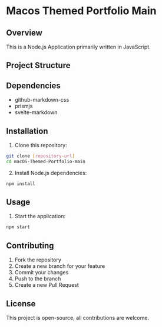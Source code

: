 # Macos Themed Portfolio Main

## Overview
This is a Node.js Application primarily written in JavaScript.

## Project Structure

## Dependencies
- github-markdown-css
- prismjs
- svelte-markdown

## Installation

1. Clone this repository:
 ```bash
 git clone [repository-url]
 cd macOS-Themed-Portfolio-main
 ```

2. Install Node.js dependencies:
 ```bash
 npm install
 ```

## Usage

1. Start the application:
 ```bash
 npm start
 ```

## Contributing

1. Fork the repository
2. Create a new branch for your feature
3. Commit your changes
4. Push to the branch
5. Create a new Pull Request

## License

This project is open-source, all contributions are welcome.